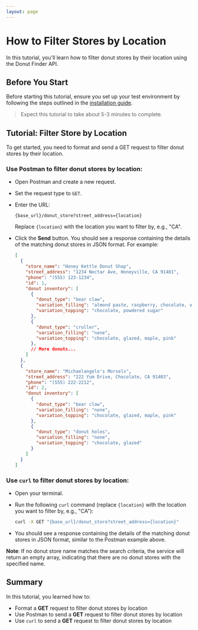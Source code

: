 ```yaml
---
layout: page
---
```


# How to Filter Stores by Location

In this tutorial, you'll learn how to filter donut stores by their location using the Donut Finder API.

## Before You Start 

Before starting this tutorial, ensure you set up your test environment by following the steps outlined in the [installation guide](../../Quickstart/installation.md).

> Expect this tutorial to take about 5-3 minutes to complete.

## Tutorial: Filter Store by Location

To get started, you need to format and send a GET request to filter donut stores by their location.

### Use Postman to filter donut stores by location:

  - Open Postman and create a new request.

  - Set the request type to `GET`.

  - Enter the URL: 
      ```
      {base_url}/donut_store?street_address={location}
      ```
    Replace `{location}` with the location you want to filter by, e.g., "CA".

  - Click the **Send** button. You should see a response containing the details of the matching donut stores in JSON format. For example:

      ```json
      [
        {
          "store_name": "Honey Kettle Donut Shop",
          "street_address": "1234 Nectar Ave, Honeyville, CA 91401",
          "phone": "(555) 123-1234",
          "id": 1,
          "donut inventory": [
            {
              "donut_type": "bear claw",
              "variation_filling": "almond paste, raspberry, chocolate, vanilla cream",
              "variation_topping": "chocolate, powdered sugar"
            },
            {
              "donut_type": "cruller",
              "variation_filling": "none",
              "variation_topping": "chocolate, glazed, maple, pink"
            },
            // More donuts...
          ]
        },
        {
          "store_name": "Michaelangelo's Morsels",
          "street_address": "222 Yum Drive, Chocolate, CA 91403",
          "phone": "(555) 222-2212",
          "id": 2,
          "donut inventory": [
            {
              "donut_type": "bear claw",
              "variation_filling": "none",
              "variation_topping": "chocolate, glazed, maple, pink"
            },
            {
              "donut_type": "donut holes",
              "variation_filling": "none",
              "variation_topping": "chocolate, glazed"
            }
          ]
        }
      ]
      ```

### Use `curl` to filter donut stores by location:

  - Open your terminal.

  - Run the following `curl` command (replace `{location}` with the location you want to filter by, e.g., "CA"):

      ```bash
      curl -X GET "{base_url}/donut_store?street_address={location}"
      ```

  - You should see a response containing the details of the matching donut stores in JSON format, similar to the Postman example above.

**Note**: If no donut store name matches the search criteria, the service will return an empty array, indicating that there are no donut stores with the specified name.

## Summary

In this tutorial, you learned how to:

* Format a **GET** request to filter donut stores by location
* Use Postman to send a **GET** request to filter donut stores by location
* Use `curl` to send a **GET** request to filter donut stores by location